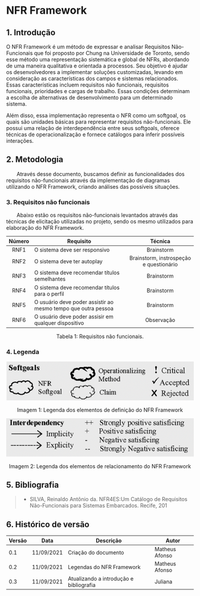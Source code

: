 # NFR Framework

## 1. Introdução
O NFR Framework é um método de expressar e analisar Requisitos Não-Funcionais que foi proposto por Chung na Universidade de Toronto, sendo esse método uma representação sistemática e global de NFRs, abordando de uma maneira qualitativa e orientada a processos. Seu objetivo é ajudar os desenvolvedores a implementar soluções customizadas, levando em consideração as características dos campos e sistemas relacionados. Essas características incluem requisitos não funcionais, requisitos funcionais, prioridades e cargas de trabalho. Essas condições determinam a escolha de alternativas de desenvolvimento para um determinado sistema.

Além disso, essa implementação representa o NFR como um softgoal, os quais são unidades básicas para representar requisitos não-funcionais. Ele possui uma relação de interdependência entre seus softgoals, oferece técnicas de operacionalização e fornece catálogos para inferir possíveis interações.

## 2. Metodologia
&emsp;&emsp;Através desse documento, buscamos definir as funcionalidades dos requisitos não-funcionais através da implementação de diagramas utilizando o NFR Framework, criando análises das possíveis situações.

### 3. Requisitos não funcionais
&emsp;&emsp;Abaixo estão os requisitos não-funcionais levantados através das técnicas de elicitação utilizadas no projeto, sendo os mesmo utilizados para elaboração do NFR Framework.
<center>

| Número | Requisito | Técnica        |
| :------: | ---------- | :---------------------------------------------------: |
| RNF1 | O sistema deve ser responsivo | Brainstorm |
| RNF2 | O sistema deve ter autoplay | Brainstorm, instrospeção e questionário |
| RNF3 | O sistema deve recomendar títulos semelhantes | Brainstorm |
| RNF4 | O sistema deve recomendar títulos para o perfil | Brainstorm |
| RNF5 | O usuário deve poder assistir ao mesmo tempo que outra pessoa | Brainstorm |
| RNF6 | O usuário deve poder assisir em qualquer dispositivo | Observação |

<figcaption>Tabela 1: Requisitos não funcionais.</figcaption>

</center>

### 4. Legenda
<center>

![nfr](../assets/nfr/nfr_guide.png)
<figcaption>Imagem 1: Legenda dos elementos de definição do NFR Framework</figcaption>

![nfr](../assets/nfr/nfr_line_guide.png)
<figcaption>Imagem 2: Legenda dos elementos de relacionamento do NFR Framework</figcaption>

</center>

## 5. Bibliografia

> - SILVA, Reinaldo Antônio da. NFR4ES:Um Catálogo de Requisitos Não-Funcionais para Sistemas Embarcados. Recife, 201

## 6. Histórico de versão

| Versão | Data       | Descrição                      | Autor          |
| ------ | ---------- | ------------------------------ | -------------  |
| 0.1    | 11/09/2021 | Criação do documento           | Matheus Afonso |
| 0.2    | 11/09/2021 | Legendas do NFR Framework      | Matheus Afonso |
| 0.3    | 11/09/2021 | Atualizando a introdução e bibliografia | Juliana |